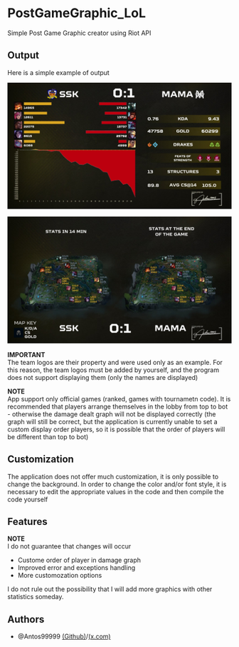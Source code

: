 # PostGameGraphic_LoL
Simple Post Game Graphic creator using Riot API

## Output
Here is a simple example of output

![Head 2 Head](https://raw.githubusercontent.com/Antos99999/PostGameGraphic_LoL/refs/heads/main/h2h.png)

![map](https://raw.githubusercontent.com/Antos99999/PostGameGraphic_LoL/refs/heads/main/map.png)

**IMPORTANT**\
The team logos are their property and were used only as an example. For this reason, the team logos must be added by yourself, and the program does not support displaying them (only the names are displayed)

**NOTE**\
App support only official games (ranked, games with tournametn code). It is recommended that players arrange themselves in the lobby from top to bot - otherwise the damage dealt graph will not be displayed correctly (the graph will still be correct, but the application is currently unable to set a custom display order players, so it is possible that the order of players will be different than top to bot)

## Customization
The application does not offer much customization, it is only possible to change the background. In order to change the color and/or font style, it is necessary to edit the appropriate values in the code and then compile the code yourself

## Features
**NOTE**\
I do not guarantee that changes will occur

- Custome order of player in damage graph
- Improved error and exceptions handling
- More customozation options

I do not rule out the possibility that I will add more graphics with other statistics someday.


## Authors

- @Antos99999 [(Github)](https://www.github.com/Antos999)/[(x.com)](https://x.com/antosss_)
